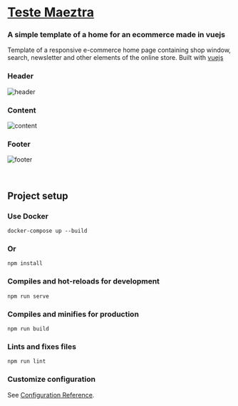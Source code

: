 
# [Teste Maeztra](https://erickferreir4.github.io/teste-maeztra/)


### A simple template of a home for an ecommerce made in vuejs


Template of a responsive e-commerce home page containing shop window, search, newsletter and other elements of the online store. Built with [vuejs](https://vuejs.org/)

### Header
![header](https://github.com/erickferreir4/teste-maeztra/blob/master/src/assets/img1.PNG?raw=true)

### Content
![content](https://github.com/erickferreir4/teste-maeztra/blob/master/src/assets/img2.PNG?raw=true)

### Footer
![footer](https://github.com/erickferreir4/teste-maeztra/blob/master/src/assets/img3.PNG?raw=true)


<br>

## Project setup

### Use Docker

```
docker-compose up --build
```

### Or

```
npm install
```

### Compiles and hot-reloads for development
```
npm run serve
```

### Compiles and minifies for production
```
npm run build
```

### Lints and fixes files
```
npm run lint
```

### Customize configuration
See [Configuration Reference](https://cli.vuejs.org/config/).
